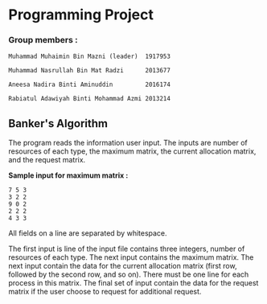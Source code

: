 # Programming Project

### Group members : 

```
Muhammad Muhaimin Bin Mazni (leader)  1917953

Muhammad Nasrullah Bin Mat Radzi      2013677 

Aneesa Nadira Binti Aminuddin         2016174

Rabiatul Adawiyah Binti Mohammad Azmi 2013214
```

## Banker's Algorithm

The program reads the information user input. The inputs are number of resources of each type, the maximum matrix, the current allocation matrix, and the request matrix.

__Sample input for maximum matrix :__
```
7 5 3
3 2 2
9 0 2
2 2 2
4 3 3
```

All fields on a line are separated by whitespace.

The first input is line of the input file contains three integers,  number of resources of each type. The next input contains the maximum matrix. The next input contain the data for the current allocation matrix (first row, followed by the second row, and so on). There must be one line for each process in this matrix. The final set of input contain the data for the request matrix if the user choose to request for additional request. 


